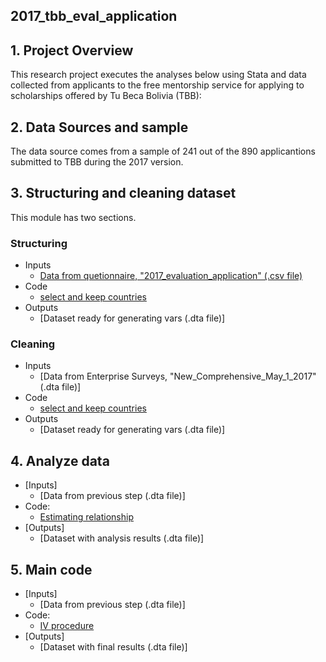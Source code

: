 ## 2017_tbb_eval_application

## 1. Project Overview
This research project executes the analyses below using Stata and data collected from applicants to the free mentorship service for applying to scholarships offered by Tu Beca Bolivia (TBB):

## 2. Data Sources and sample
The data source comes from a sample of 241 out of the 890 applicantions submitted to TBB during the 2017 version.

## 3. Structuring and cleaning dataset

This module has two sections.

### Structuring
- Inputs
  - [Data from quetionnaire, "2017_evaluation_application" (.csv file)](https://github.com/cmg777/firm-tfp-convergence-brazil/blob/master/Build_database/Brazil_2003_2009_panel.dta)
- Code
  - [select and keep countries](https://github.com/ergoro/Investment-climate-and-business-performance/blob/master/keep.do)
- Outputs
  - [Dataset ready for generating vars (.dta file)]
  
### Cleaning
- Inputs
  - [Data from Enterprise Surveys, "New_Comprehensive_May_1_2017" (.dta file)]
- Code
  - [select and keep countries](https://github.com/ergoro/Investment-climate-and-business-performance/blob/master/keep.do)
- Outputs
  - [Dataset ready for generating vars (.dta file)]

## 4. Analyze data
 
- [Inputs]
  - [Data from previous step (.dta file)]
- Code:
  - [Estimating relationship](https://github.com/ergoro/Investment-climate-and-business-performance/blob/master/tfp_ic.do)
- [Outputs]
  - [Dataset with analysis results (.dta file)]
  
 ## 5. Main code
 
- [Inputs]
  - [Data from previous step (.dta file)]
- Code:
  - [IV procedure](https://github.com/ergoro/Investment-climate-and-business-performance/blob/master/iv.do)
- [Outputs]
  - [Dataset with final results (.dta file)]
